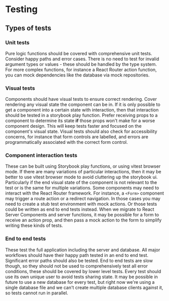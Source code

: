 # Testing

## Types of tests

### Unit tests

Pure logic functions should be covered with comprehensive unit tests. Consider happy paths and error cases.
There is no need to test for invalid argument types or values - these should be handled by the type system.
For more complex functions, for instance a React Router action function, you can mock dependencies like the database via mock repositories.

### Visual tests

Components should have visual tests to ensure correct rendering. Cover rendering any visual state the component can be in.
If it is only possible to get a component into a certain state with interaction, then that interaction should be tested in a storybook play function.
Prefer receiving props to a component to determine its state **if** those props won't make for a worse component design. This will keep tests faster and focused on the component's visual state.
Visual tests should also check for accessibility concerns, for instance that form controls are labelled, and errors are programmatically associated with the correct form control.

### Component interaction tests

These can be built using Storybook play functions, or using vitest browser mode. If there are many variations of particular interactions, then it may be better to use vitest browser mode to avoid cluttering up the storybook ui. Particularly if the end visual state of the component is not relevant to the test or is the same for multiple variations.
Some components may need to interact with the React Router framework. For instance, a `<Form>` component may trigger a route action or a redirect navigation. In those cases you may need to create a stub test environment with mock actions. Or those tests could be written as end to end tests instead.
When we migrate to React Server Components and server functions, it may be possible for a form to receive an action prop, and then pass a mock action to the form to simplify writing these kinds of tests.

### End to end tests

These test the full application including the server and database. All major workflows should have their happy path tested in an end to end test. Significant error paths should also be tested. End to end tests are slow though, so they should not be used to comprehensively test all error conditions, these should be covered by lower level tests.
Every test should use its own unique user to avoid tests sharing state.
It may be possible in future to use a new database for every test, but right now we're using a single database file and we can't create multiple database clients against it, so tests cannot run in parallel.
